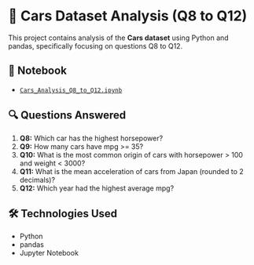 # 🚗 Cars Dataset Analysis (Q8 to Q12)

This project contains analysis of the **Cars dataset** using Python and pandas, specifically focusing on questions Q8 to Q12.

## 📄 Notebook
- [`Cars_Analysis_Q8_to_Q12.ipynb`](car_analysis.ipynb35)

## 🔍 Questions Answered
1. **Q8:** Which car has the highest horsepower?
2. **Q9:** How many cars have mpg >= 35?
3. **Q10:** What is the most common origin of cars with horsepower > 100 and weight < 3000?
4. **Q11:** What is the mean acceleration of cars from Japan (rounded to 2 decimals)?
5. **Q12:** Which year had the highest average mpg?

## 🛠️ Technologies Used
- Python
- pandas
- Jupyter Notebook

